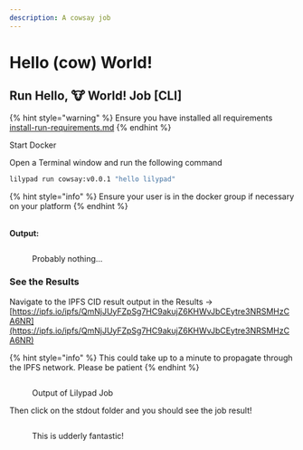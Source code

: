 ```yaml
---
description: A cowsay job
---
```


# Hello (cow) World!

## Run Hello, 🐮 World! Job \[CLI] <a href="#run-hello-world-job" id="run-hello-world-job"></a>

{% hint style="warning" %}
Ensure you have installed all requirements [install-run-requirements.md](../reference/quick-start/install-run-requirements.md "mention")
{% endhint %}

Start Docker

Open a Terminal window and run the following command

```bash
lilypad run cowsay:v0.0.1 "hello lilypad"
```

{% hint style="info" %}
Ensure your user is in the docker group if necessary on your platform
{% endhint %}

\
**Output:**

<figure><img src="https://files.gitbook.com/v0/b/gitbook-x-prod.appspot.com/o/spaces%2FtadiyoOe4nTUoSulEVOV%2Fuploads%2FFzbFVGDAqxsDjHZmIsUh%2Fimage.png?alt=media&#x26;token=c308e85f-8e17-480e-97dc-c49093fafc75" alt=""><figcaption><p>Probably nothing...</p></figcaption></figure>

### See the Results <a href="#see-the-results" id="see-the-results"></a>

Navigate to the IPFS CID result output in the Results -> [https://ipfs.io/ipfs/QmNjJUyFZpSg7HC9akujZ6KHWvJbCEytre3NRSMHzCA6NR](https://ipfs.io/ipfs/QmNjJUyFZpSg7HC9akujZ6KHWvJbCEytre3NRSMHzCA6NR)

{% hint style="info" %}
This could take up to a minute to propagate through the IPFS network. Please be patient
{% endhint %}

<figure><img src="https://files.gitbook.com/v0/b/gitbook-x-prod.appspot.com/o/spaces%2FtadiyoOe4nTUoSulEVOV%2Fuploads%2FSclEz1lW6nxB3tGxNMAw%2Fimage.png?alt=media&#x26;token=33a3a9c2-3427-48aa-9c91-9237cf595620" alt=""><figcaption><p>Output of Lilypad Job</p></figcaption></figure>

Then click on the stdout folder and you should see the job result!

<figure><img src="https://files.gitbook.com/v0/b/gitbook-x-prod.appspot.com/o/spaces%2FtadiyoOe4nTUoSulEVOV%2Fuploads%2FBmk9aC8MM0X4tptrr8Cr%2Fimage.png?alt=media&#x26;token=408ffaff-5695-4de6-8852-3be940f3d91e" alt=""><figcaption><p>This is udderly fantastic!​</p></figcaption></figure>

